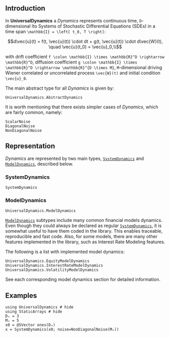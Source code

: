 ## Introduction

In **UniversalDynamics** a *Dynamics* represents continuous time, ``D``-dimensional Ito Systems of Stochastic Differential Equations (SDEs) in a time span ``\mathbb{I} = \left[ t_0, T \right]``:

```math
d\vec{u}(t) = f(t, \vec{u}(t)) \cdot dt + g(t, \vec{u}(t)) \cdot d\vec{W}(t), \quad \vec{u}(t_0) = \vec{u}_0,\\
```

with drift coefficient ``f \colon \mathbb{I} \times \mathbb{R}^D \rightarrow \mathbb{R}^D``, diffusion coefficient ``g \colon \mathbb{I} \times \mathbb{R}^D \rightarrow \mathbb{R}^{D \times M}``, ``M``-dimensional driving Wiener correlated or uncorrelated process ``\vec{W}(t)`` and initial condition ``\vec{u}_0``.

The main abstract type for all *Dynamics* is given by:

```@docs
UniversalDynamics.AbstractDynamics
```

It is worth mentioning that there exists simpler cases of *Dynamics*, which are fairly common, namely:

```@docs
ScalarNoise
DiagonalNoise
NonDiagonalNoise
```

## Representation

*Dynamics* are represented by two main types, [`SystemDynamics`](@ref) and [`ModelDynamics`](@ref), described below.

### SystemDynamics

```@docs
SystemDynamics
```

### ModelDynamics

```@docs
UniversalDynamics.ModelDynamics
```

[`ModelDynamics`](@ref) subtypes include many common financial models dynamics. Even though they could always be declared as regular [`SystemDynamics`](@ref), it is somewhat useful to have them coded in the library. This enables traceable, reproducible and fast code. Also, for some models, there are many other features implemented in the library, such as Interest Rate Modeling features.

The following is a list with implemented model dynamics:

```@docs
UniversalDynamics.EquityModelDynamics
UniversalDynamics.InterestRateModelDynamics
UniversalDynamics.VolatilityModelDynamics
```

See each corresponding model dynamics section for detailed information.

## Examples

```@example
using UniversalDynamics # hide
using StaticArrays # hide
Dₓ = 3
Mₓ = 5
x0 = @SVector ones(Dₓ)
x = SystemDynamics(x0; noise=NonDiagonalNoise(Mₓ))
```